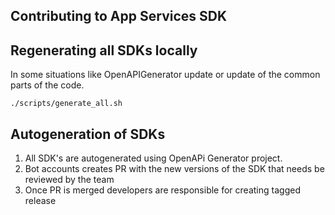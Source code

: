 ## Contributing to App Services SDK

## Regenerating all SDKs locally

In some situations like OpenAPIGenerator update or update of the common parts of the code.

```
./scripts/generate_all.sh
```

## Autogeneration of SDKs

1. All SDK's are autogenerated using OpenAPi Generator project.
2. Bot accounts creates PR with the new versions of the SDK that needs be reviewed by the team
3. Once PR is merged developers are responsible for creating tagged release 